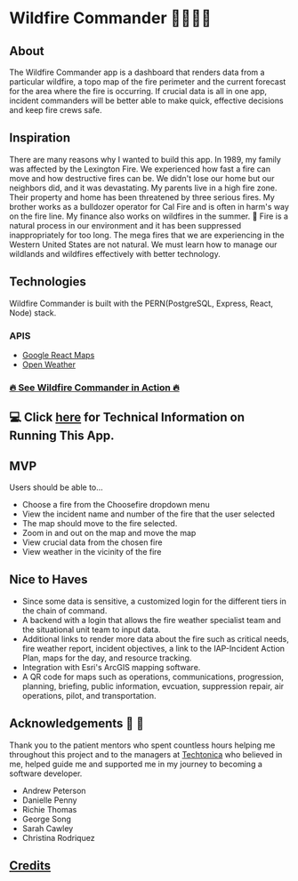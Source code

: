 # Wildfire Commander 🌲🌲🌳🔥

## About
The Wildfire Commander app is a dashboard that renders data from a particular wildfire, a topo map of the fire perimeter and the current forecast for the area where the fire is occurring. If crucial data is all in one app, incident commanders will be better able to make quick, effective decisions and keep fire crews safe. 


## Inspiration
   There are many reasons why I wanted to build this app. In 1989, my  family was affected by the Lexington Fire. We experienced how fast a fire can move and how destructive fires can be. We didn't lose our home but our neighbors did, and it was devastating. My parents live in a high fire zone. Their property and home has been threatened by three serious fires. My brother works as a bulldozer operator for Cal Fire  and is often in harm's way on the fire line.  My finance also works on wildfires in the summer. 🚒   Fire is a natural process in our environment and it has been suppressed inappropriately for too long. The mega fires that we are experiencing in the Western United States are not natural.  We must learn how to manage our wildlands and wildfires effectively with better technology. 


## Technologies
 Wildfire Commander is built with the PERN(PostgreSQL, Express, React, Node) stack.

### APIS
  * [Google React Maps](https://tomchentw.github.io/react-google-maps/)
  * [Open Weather](https://openweathermap.org/appid) 


### [🔥 See Wildfire Commander in Action 🔥 ](https://stark-badlands-48876.herokuapp.com/) 



## 💻 Click [here](./docs/technicalInformation.md) for Technical Information on Running This App.


## MVP

Users should be able to...

* Choose a fire from the Choosefire dropdown menu
* View the incident name and number of the fire that the user selected
* The map should move to the fire selected. 
* Zoom in and out on the map and move the map
* View crucial data from the chosen fire 
* View weather in the vicinity of the fire

## Nice to Haves

* Since some data is sensitive, a customized login for the different tiers in the chain of command. 
* A backend with a login that allows the fire weather specialist team and the situational unit team to input data. 
* Additional links to render more data about the fire such as critical needs, fire weather report, incident objectives, a link to the IAP-Incident Action Plan, maps for the day, and resource tracking. 
* Integration with Esri's ArcGIS mapping software.
* A QR code for maps such as operations, communications, progression, planning, briefing, public information, evcuation, suppression repair, air operations, pilot, and transportation. 


## Acknowledgements 🙏 👏 
Thank you to the patient mentors who spent countless hours helping me throughout this project and to the managers at [Techtonica](https://techtonica.org/) who believed in me, helped guide me and supported me in my journey to becoming a software developer. 

* Andrew Peterson 
* Danielle Penny
* Richie Thomas
* George Song
* Sarah Cawley
* Christina Rodriquez


## [Credits](./CONTRIBUTORS.md)

